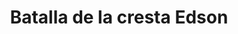 ﻿---
title: "Batalla de la cresta Edson"
permalink: periodes_992.html
layout: periode
dataInici: 1942-09-12
dataFi: 1942-09-14
sidebar: periodes
pares:
  - id: 644
    title: "Campaña de Guadalcanal"
    dataInici: "(1942-08-07)"
    dataFi: "(1943-02-09)"

fills:
jocsPrincipals:
  - title: "Kawaguchi's Gamble: Edson's Ridge"
    bggId: 34195
    dataInici: 
    dataFi: 

  - title: "Bloody Ridge"
    bggId: 8746
    dataInici: 
    dataFi: 

  - title: "Bloody Ridge"
    bggId: 11964
    dataInici: 
    dataFi: 

  - title: "Edson's Ridge"
    bggId: 8453
    dataInici: 
    dataFi: 

jocsEscenaris:
jocsEpoca:
jocsEpocaEscenaris:
---
